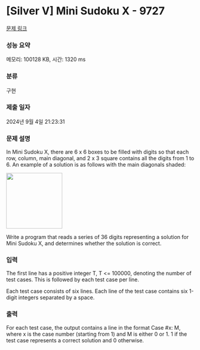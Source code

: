 # [Silver V] Mini Sudoku X - 9727 

[문제 링크](https://www.acmicpc.net/problem/9727) 

### 성능 요약

메모리: 100128 KB, 시간: 1320 ms

### 분류

구현

### 제출 일자

2024년 9월 4일 21:23:31

### 문제 설명

<p>In Mini Sudoku X, there are 6 x 6 boxes to be filled with digits so that each row, column, main diagonal, and 2 x 3 square contains all the digits from 1 to 6. An example of a solution is as follows with the main diagonals shaded:</p>

<p><img alt="" src="https://onlinejudgeimages.s3.amazonaws.com/problem/9727/%EC%8A%A4%ED%81%AC%EB%A6%B0%EC%83%B7%202016-09-29%20%EC%98%A4%ED%9B%84%209.22.14.png" style="height:149px; width:150px"></p>

<p>Write a program that reads a series of 36 digits representing a solution for Mini Sudoku X, and determines whether the solution is correct.</p>

### 입력 

 <p>The first line has a positive integer T, T <= 100000, denoting the number of test cases. This is followed by each test case per line.</p>

<p>Each test case consists of six lines. Each line of the test case contains six 1-digit integers separated by a space.</p>

### 출력 

 <p>For each test case, the output contains a line in the format Case #x: M, where x is the case number (starting from 1) and M is either 0 or 1. 1 if the test case represents a correct solution and 0 otherwise.</p>


